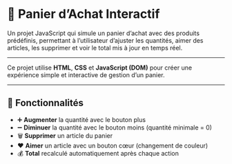 # 🛒 Panier d’Achat Interactif

Un projet JavaScript qui simule un panier d’achat avec des produits prédéfinis, permettant à l’utilisateur d’ajuster les quantités, aimer des articles, les supprimer et voir le total mis à jour en temps réel.

---


Ce projet utilise **HTML**, **CSS** et **JavaScript (DOM)** pour créer une expérience simple et interactive de gestion d’un panier.

---

## 🚀 Fonctionnalités

- ➕ **Augmenter** la quantité avec le bouton plus  
- ➖ **Diminuer** la quantité avec le bouton moins (quantité minimale = 0)  
- 🗑️ **Supprimer** un article du panier  
- ❤️ **Aimer** un article avec un bouton cœur (changement de couleur)  
- 💰 **Total** recalculé automatiquement après chaque action


